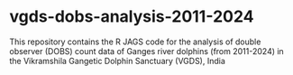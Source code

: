 # vgds-dobs-analysis-2011-2024
This repository contains the R JAGS code for the analysis of double observer (DOBS) count data of Ganges river dolphins (from 2011-2024) in the Vikramshila Gangetic Dolphin Sanctuary (VGDS), India

